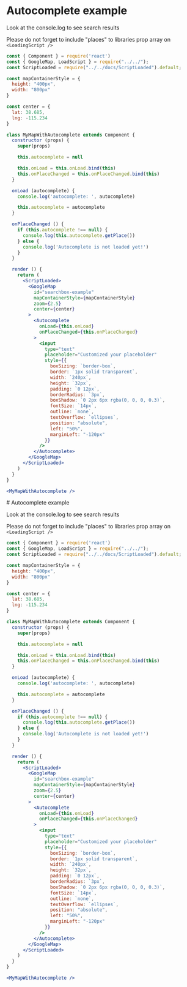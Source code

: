# Autocomplete example

Look at the console.log to see search results

Please do not forget to include "places" to libraries prop array on `<LoadingScript />`

```jsx
const { Component } = require('react')
const { GoogleMap, LoadScript } = require("../../");
const ScriptLoaded = require("../../docs/ScriptLoaded").default;

const mapContainerStyle = {
  height: "400px",
  width: "800px"
}

const center = {
  lat: 38.685,
  lng: -115.234
}

class MyMapWithAutocomplete extends Component {
  constructor (props) {
    super(props)

    this.autocomplete = null

    this.onLoad = this.onLoad.bind(this)
    this.onPlaceChanged = this.onPlaceChanged.bind(this)
  }

  onLoad (autocomplete) {
    console.log('autocomplete: ', autocomplete)

    this.autocomplete = autocomplete
  }

  onPlaceChanged () {
    if (this.autocomplete !== null) {
      console.log(this.autocomplete.getPlace())
    } else {
      console.log('Autocomplete is not loaded yet!')
    }
  }

  render () {
    return (
      <ScriptLoaded>
        <GoogleMap
          id="searchbox-example"
          mapContainerStyle={mapContainerStyle}
          zoom={2.5}
          center={center}
        >
          <Autocomplete
            onLoad={this.onLoad}
            onPlaceChanged={this.onPlaceChanged}
          >
            <input
              type="text"
              placeholder="Customized your placeholder"
              style={{
                boxSizing: `border-box`,
                border: `1px solid transparent`,
                width: `240px`,
                height: `32px`,
                padding: `0 12px`,
                borderRadius: `3px`,
                boxShadow: `0 2px 6px rgba(0, 0, 0, 0.3)`,
                fontSize: `14px`,
                outline: `none`,
                textOverflow: `ellipses`,
                position: "absolute",
                left: "50%",
                marginLeft: "-120px"
              }}
            />
          </Autocomplete>
        </GoogleMap>
      </ScriptLoaded>
    )
  }
}

<MyMapWithAutocomplete />
```
                                                                                                                                                                                                                                                                                                                                                                                                                                                                                                                                                                                                                                                                                                                                                                                                                                                                                                                                                                                                                                                                                                                                                                                                                                                                                                                                                                                                                                                                                                                                                                                                                                                                                                                                                                                                                                                                                                                                                                                                                                                                                                                                                                                                                                                                                                                                                                                                                                                                                                                                                                                                                                                                                                                                                                                                                                                                                                                                                                                                                                                                                                                                                                                                                                                                                                                                                                                                                                                                                                                                                                                                                                        # Autocomplete example

Look at the console.log to see search results

Please do not forget to include "places" to libraries prop array on `<LoadingScript />`

```jsx
const { Component } = require('react')
const { GoogleMap, LoadScript } = require("../../");
const ScriptLoaded = require("../../docs/ScriptLoaded").default;

const mapContainerStyle = {
  height: "400px",
  width: "800px"
}

const center = {
  lat: 38.685,
  lng: -115.234
}

class MyMapWithAutocomplete extends Component {
  constructor (props) {
    super(props)

    this.autocomplete = null

    this.onLoad = this.onLoad.bind(this)
    this.onPlaceChanged = this.onPlaceChanged.bind(this)
  }

  onLoad (autocomplete) {
    console.log('autocomplete: ', autocomplete)

    this.autocomplete = autocomplete
  }

  onPlaceChanged () {
    if (this.autocomplete !== null) {
      console.log(this.autocomplete.getPlace())
    } else {
      console.log('Autocomplete is not loaded yet!')
    }
  }

  render () {
    return (
      <ScriptLoaded>
        <GoogleMap
          id="searchbox-example"
          mapContainerStyle={mapContainerStyle}
          zoom={2.5}
          center={center}
        >
          <Autocomplete
            onLoad={this.onLoad}
            onPlaceChanged={this.onPlaceChanged}
          >
            <input
              type="text"
              placeholder="Customized your placeholder"
              style={{
                boxSizing: `border-box`,
                border: `1px solid transparent`,
                width: `240px`,
                height: `32px`,
                padding: `0 12px`,
                borderRadius: `3px`,
                boxShadow: `0 2px 6px rgba(0, 0, 0, 0.3)`,
                fontSize: `14px`,
                outline: `none`,
                textOverflow: `ellipses`,
                position: "absolute",
                left: "50%",
                marginLeft: "-120px"
              }}
            />
          </Autocomplete>
        </GoogleMap>
      </ScriptLoaded>
    )
  }
}

<MyMapWithAutocomplete />
```
